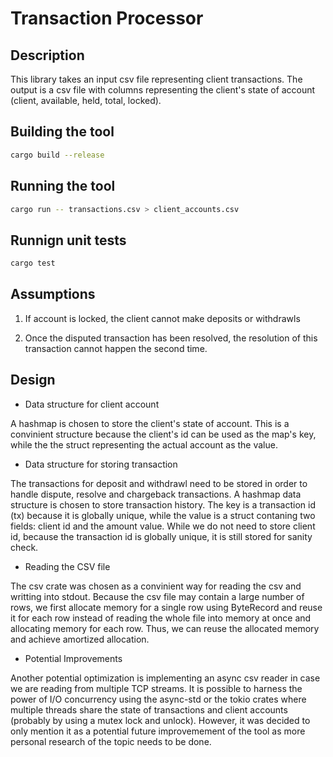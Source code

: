 # Transaction Processor 

## Description
This library takes an input csv file representing client transactions. The output is a csv file with columns representing the client's state of account (client, available, held, total, locked).

## Building the tool

```bash
cargo build --release
```

## Running the tool

```bash
cargo run -- transactions.csv > client_accounts.csv
```

## Runnign unit tests

```bash
cargo test
```

## Assumptions
1) If account is locked, the client cannot make deposits or withdrawls

2) Once the disputed transaction has been resolved, the resolution of this transaction cannot happen the second time. 

## Design
* Data structure for client account

A hashmap is chosen to store the client's state of account. This is a convinient structure because the client's id can be used as the map's key, while the the struct representing the actual account as the value. 

* Data structure for storing transaction

The transactions for deposit and withdrawl need to be stored in order to handle dispute, resolve and chargeback transactions. A hashmap data structure is chosen to store transaction history. The key is a transaction id (tx) because it is globally unique, while the value is a struct contaning two fields: client id and the amount value. While we do not need to store client id, because the transaction id is globally unique, it is still stored for sanity check. 

* Reading the CSV file

The csv crate was chosen as a convinient way for reading the csv and writting into stdout. Because the csv file may contain a large number of rows, we first allocate memory for a single row using ByteRecord and reuse it for each row instead of reading the whole file into memory at once and allocating memory for each row. Thus, we can reuse the allocated memory and achieve amortized allocation.

* Potential Improvements

Another potential optimization is implementing an async csv reader in case we are reading from multiple TCP streams. It is possible to harness the power of I/O concurrency using the async-std or the tokio crates where multiple threads share the state of transactions and client accounts (probably by using a mutex lock and unlock). However, it was decided to only mention it as a potential future improvemement of the tool as more personal research of the topic needs to be done. 



